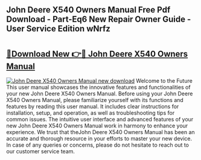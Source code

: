 ## John Deere X540 Owners Manual Free Pdf Download - Part-Eq6 New Repair Owner Guide - User Service Edition wNrfz

# <h2><a href="http://bc90003.oget.top/?id=John+Deere+X540+Owners+Manual">🔗Download New 👉🔴 John Deere X540 Owners Manual</a></h2>

[![John Deere X540 Owners Manual new download](https://i.imgur.com/5g1atiW.png)](http://bc90003.oget.top/?id=John+Deere+X540+Owners+Manual)
Welcome to the Future This user manual showcases the innovative features and functionalities of your new John Deere X540 Owners Manual. Before using your John Deere X540 Owners Manual, please familiarize yourself with its functions and features by reading this user manual. It includes clear instructions for installation, setup, and operation, as well as troubleshooting tips for common issues. The intuitive user interface and advanced features of your new John Deere X540 Owners Manual work in harmony to enhance your experience. We trust that theJohn Deere X540 Owners Manual has been an accurate and thorough resource in your efforts to master your new device. In case of any queries or concerns, please do not hesitate to reach out to our customer service team.
